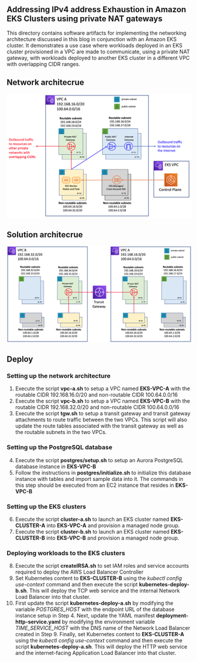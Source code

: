 ## Addressing IPv4 address Exhaustion in Amazon EKS Clusters using private NAT gateways

This directory contains software artifacts for implementing the networking architecture discussed in this blog in conjunction with an Amazon EKS cluster. It demonstrates a use case where workloads deployed in an EKS cluster provisioned in a VPC are made to communicate, using a private NAT gateway, with workloads deployed to another EKS cluster in a different VPC with overlapping CIDR ranges. 

## Network architecrue
<img class="wp-image-1960 size-full" src="images/network-architecture.png" alt="Network architecture"/>

## Solution architecrue
<img class="wp-image-1960 size-full" src="images/solution-architecture.png" alt="Solution architecture"/>

## Deploy

### Setting up the network architecture
1. Execute the script **vpc-a.sh** to setup a VPC named **EKS-VPC-A** with the routable CIDR 192.168.16.0/20 and non-routable CIDR 100.64.0.0/16
2. Execute the script **vpc-b.sh** to setup a VPC named **EKS-VPC-B** with the routable CIDR 192.168.32.0/20 and non-routable CIDR 100.64.0.0/16
3. Execute the script **tgw.sh** to setup a transit gateway and transit gateway attachments to route traffic between the two VPCs. This script will also update the route tables associated with the transit gateway as well as the routable subnets in the two VPCs.

### Setting up the PostgreSQL database 

4. Execute the script **postgres/setup.sh** to setup an Aurora PostgreSQL database instance in **EKS-VPC-B**
5. Follow the instructions in **postgres/initialize.sh** to initialize this database instance with tables and import sample data into it. The commands in this step should be executed from an EC2 instance that resides in **EKS-VPC-B**
 
### Setting up the EKS clusters 
6. Execute the script **cluster-a.sh** to launch an EKS cluster named **EKS-CLUSTER-A** into **EKS-VPC-A** and provision a managed node group.
7. Execute the script **cluster-b.sh** to launch an EKS cluster named **EKS-CLUSTER-B** into **EKS-VPC-B** and provision a managed node group.

### Deploying workloads to the EKS clusters 

8. Execute the script **createIRSA.sh** to set IAM roles and service accounts required to deploy the AWS Load Balancer Controller
9. Set Kubernetes content to **EKS-CLUSTER-B** using the *kubectl config use-context* command and then execute the script **kubernetes-deploy-b.sh**. This will deploy the TCP web service and the internal Network Load Balancer into that cluster.
10. First update the script **kubernetes-deploy-a.sh** by modifying the variable *POSTGRES_HOST* with the endpoint URL of the database instance setup in Step 4. Next, update the YAML manifest **deployment-http-service.yaml** by modifying the environment variable *TIME_SERVICE_HOST* with the DNS name of the Network Load Balancer created in Step 9. Finally, set Kubernetes content to **EKS-CLUSTER-A** using the *kubectl config use-context* command and then execute the script **kubernetes-deploy-a.sh**. This will deploy the HTTP web service and the internet-facing Application Load Balancer into that cluster.




